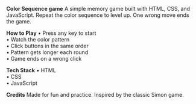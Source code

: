 **Color Sequence game**
A simple memory game built with HTML, CSS, and JavaScript. Repeat the color sequence to level up. One wrong move ends the game.

**How to Play**
  • Press any key to start  
  • Watch the color pattern  
  • Click buttons in the same order  
  • Pattern gets longer each round  
  • Game ends on a wrong click

**Tech Stack**
  • HTML  
  • CSS  
  • JavaScript

**Credits**
  Made for fun and practice. Inspired by the classic Simon game.
